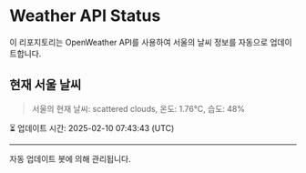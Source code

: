 
# Weather API Status

이 리포지토리는 OpenWeather API를 사용하여 서울의 날씨 정보를 자동으로 업데이트합니다.

## 현재 서울 날씨
> 서울의 현재 날씨: scattered clouds, 온도: 1.76°C, 습도: 48%

⏳ 업데이트 시간: 2025-02-10 07:43:43 (UTC)

---
자동 업데이트 봇에 의해 관리됩니다.
